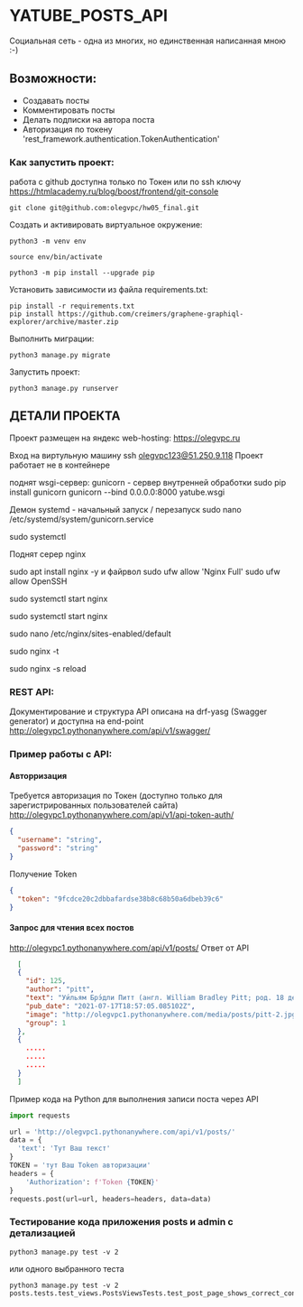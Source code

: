 # YATUBE_POSTS_API
Социальная сеть - одна из многих, но единственная написанная мною :-)

## Возможности:

* Создавать посты 
* Комментировать посты
* Делать подписки на автора поста
* Авторизация по токену 'rest_framework.authentication.TokenAuthentication'

### Как запустить проект:
работа с github доступна только по Токен или по ssh ключу
https://htmlacademy.ru/blog/boost/frontend/git-console

```
git clone git@github.com:olegvpc/hw05_final.git
```
Cоздать и активировать виртуальное окружение:

```
python3 -m venv env
```
```
source env/bin/activate
```

```
python3 -m pip install --upgrade pip
```

Установить зависимости из файла requirements.txt:

```
pip install -r requirements.txt
pip install https://github.com/creimers/graphene-graphiql-explorer/archive/master.zip
```

Выполнить миграции:

```
python3 manage.py migrate
```

Запустить проект:

```
python3 manage.py runserver
```
## ДЕТАЛИ ПРОЕКТА
Проект размещен на яндекс web-hosting:
https://olegvpc.ru

Вход на виртульную машину
ssh olegvpc123@51.250.9.118
Проект работает не в контейнере

поднят wsgi-сервер: gunicorn - сервер внутренней обработки
sudo pip install gunicorn
gunicorn --bind 0.0.0.0:8000 yatube.wsgi

Демон systemd - начальный запуск / перезапуск
sudo nano /etc/systemd/system/gunicorn.service 

sudo systemctl

Поднят серер nginx

sudo apt install nginx -y
и файрвол
sudo ufw allow 'Nginx Full'
sudo ufw allow OpenSSH 

sudo systemctl start nginx

sudo systemctl start nginx 

sudo nano /etc/nginx/sites-enabled/default

sudo nginx -t

sudo nginx -s reload

###  REST API:

Документирование и структура API описана на drf-yasg (Swagger generator)
и доступна на end-point
http://olegvpc1.pythonanywhere.com/api/v1/swagger/

###  Пример работы с API:
#### Авторризация
Требуется авторизация по Токен (доступно только для зарегистрированных пользователей сайта)
http://olegvpc1.pythonanywhere.com/api/v1/api-token-auth/

```json
{
  "username": "string",
  "password": "string"
}
```
Получение Token
```json
{
  "token": "9fcdce20c2dbbafardse38b8c68b50a6dbeb39c6"
}
```

#### Запрос для чтения всех постов

http://olegvpc1.pythonanywhere.com/api/v1/posts/
Ответ от API
```json
  [
  {
    "id": 125,
    "author": "pitt",
    "text": "Уи́льям Брэ́дли Питт (англ. William Bradley Pitt; род. 18 декабря 1963, Шони, Оклахома, США) — американский актёр и кинопродюсер. Лауреат двух премий «Золотой глобус». Обладатель премии «Оскар» как один из продюсеров фильма «12 лет рабства» — победителя в категории «Лучший фильм» на церемонии 2014 года — и за лучшую мужскую роль второго плана в картине «Однажды в Голливуде» (2020)[1]. До этого пять раз номинировался на премию «Оскар» (трижды — как актёр и два раза — как продюсер).",
    "pub_date": "2021-07-17T18:57:05.085102Z",
    "image": "http://olegvpc1.pythonanywhere.com/media/posts/pitt-2.jpg",
    "group": 1
  },
  {
    .....
    .....
    .....
  }
  ]
```
Пример кода на Python для выполнения записи поста через API
```python
import requests

url = 'http://olegvpc1.pythonanywhere.com/api/v1/posts/'
data = {
  'text': 'Тут Ваш текст'
}
TOKEN = 'тут Ваш Token авторизации'
headers = {
    'Authorization': f'Token {TOKEN}'
}
requests.post(url=url, headers=headers, data=data)
```

### Тестирование кода приложения posts и admin с детализацией
```
python3 manage.py test -v 2
```
или одного выбранного теста
```
python3 manage.py test -v 2 posts.tests.test_views.PostsViewsTests.test_post_page_shows_correct_context
```